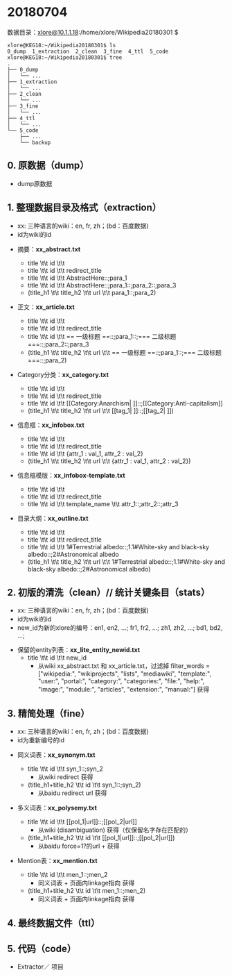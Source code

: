 # 20180704

数据目录：xlore@10.1.1.18:/home/xlore/Wikipedia20180301 $

```
xlore@KEG18:~/Wikipedia20180301$ ls
0_dump  1_extraction  2_clean  3_fine  4_ttl  5_code
xlore@KEG18:~/Wikipedia20180301$ tree
.
├── 0_dump
│   └── ...
├── 1_extraction
│   └── ...
├── 2_clean
│   └── ...
├── 3_fine
│   └── ...
├── 4_ttl
│   └── ...
└── 5_code
    ├── ...
    └── backup
```

## 0. 原数据（dump）

* dump原数据


## 1. 整理数据目录及格式（extraction）

* xx: 三种语言的wiki：en, fr, zh；(bd：百度数据)
* id为wiki的id

- 摘要：**xx_abstract.txt**
    - title \t\t id \t\t 
    - title \t\t id \t\t redirect_title
    - title \t\t id \t\t AbstractHere::;para_1
    - title \t\t id \t\t AbstractHere::;para_1::;para_2::;para_3
    - (title_h1 \t\t title_h2 \t\t url \t\t para_1::;para_2)

- 正文：**xx_article.txt**
    - title \t\t id \t\t 
    - title \t\t id \t\t redirect_title
    - title \t\t id \t\t == 一级标题 ==::;para_1::;=== 二级标题 ===::;para_2::;para_3
    - (title_h1 \t\t title_h2 \t\t url \t\t == 一级标题 ==::;para_1::;=== 二级标题 ===::;para_2)
    
- Category分类：**xx_category.txt**
    - title \t\t id \t\t 
    - title \t\t id \t\t redirect_title
    - title \t\t id \t\t [[Category:Anarchism| ]]::;[[Category:Anti-capitalism]]
    - (title_h1 \t\t title_h2 \t\t url \t\t [[tag_1| ]]::;[[tag_2| ]])

- 信息框：**xx_infobox.txt**
    - title \t\t id \t\t 
    - title \t\t id \t\t redirect_title
    - title \t\t id \t\t {attr_1 : val_1, attr_2 : val_2}
    - (title_h1 \t\t title_h2 \t\t url \t\t {attr_1 : val_1, attr_2 : val_2})

- 信息框模版：**xx_infobox-template.txt**
    - title \t\t id \t\t 
    - title \t\t id \t\t redirect_title
    - title \t\t id \t\t template_name \t\t attr_1::;attr_2::;attr_3


- 目录大纲：**xx_outline.txt**
    - title \t\t id \t\t 
    - title \t\t id \t\t redirect_title
    - title \t\t id \t\t 1#Terrestrial albedo::;1.1#White-sky and black-sky albedo::;2#Astronomical albedo
    - (title_h1 \t\t title_h2 \t\t url \t\t 1#Terrestrial albedo::;1.1#White-sky and black-sky albedo::;2#Astronomical albedo)


## 2. 初版的清洗（clean）// 统计关键条目（stats）

* xx: 三种语言的wiki：en, fr, zh；(bd：百度数据)
* id为wiki的id
* new_id为新的xlore的编号：en1, en2, ...; fr1, fr2, ...; zh1, zh2, ...; bd1, bd2, ...;

- 保留的entity列表：**xx_lite_entity_newid.txt**
    - title \t\t id \t\t new_id
        - 从wiki xx_abstract.txt 和 xx_article.txt，过滤掉 filter_words = ["wikipedia:", "wikiprojects", "lists", "mediawiki", "template:", "user:", "portal:", "category:", "categories:", "file:", "help:", "image:", "module:", "articles", "extension:", "manual:"] 获得


## 3. 精简处理（fine）

* xx: 三种语言的wiki：en, fr, zh；(bd：百度数据)
* id为重新编号的id

- 同义词表：**xx_synonym.txt**
    - title \t\t id \t\t syn_1::;syn_2
        - 从wiki redirect 获得
    - (title_h1+title_h2 \t\t id \t\t syn_1::;syn_2)
        - 从baidu redirect url 获得

- 多义词表：**xx_polysemy.txt**
    - title \t\t id \t\t [[pol_1|url]]::;[[pol_2|url]]
        - 从wiki (disambiguation) 获得（仅保留名字存在匹配的）
    - (title_h1+title_h2 \t\t id \t\t [[pol_1|url]]::;[[pol_2|url]])
        - 从baidu force=1?的url + 获得

- Mention表：**xx_mention.txt**
    - title \t\t id \t\t men_1::;men_2
        - 同义词表 + 页面内linkage指向 获得
    - (title_h1+title_h2 \t\t id \t\t men_1::;men_2)
        - 同义词表 + 页面内linkage指向 获得








## 4. 最终数据文件（ttl）


## 5. 代码（code）

* Extractor／ 项目



